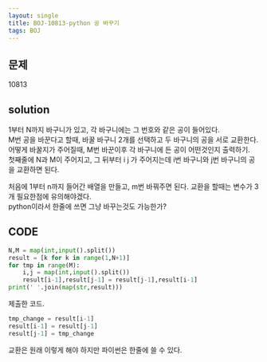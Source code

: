 ```yaml
---
layout: single
title: BOJ-10813-python 공 바꾸기
tags: BOJ
---
```


## 문제  
10813

## solution  
1부터 N까지 바구니가 있고, 각 바구니에는 그 번호와 같은 공이 들어있다.  
M번 공을 바꾼다고 할때, 바꿀 바구니 2개를 선택하고 두 바구니의 공을 서로 교환한다.  
어떻게 바꿀지가 주어질때, M번 바꾼이후 각 바구니에 든 공이 어떤것인지 출력하기.  
첫째줄에 N과 M이 주어지고, 그 뒤부터 i j 가 주어지는데 i번 바구니와 j번 바구니의 공을 교환하면 된다.  

처음에 1부터 n까지 들어간 배열을 만들고, m번 바꿔주면 된다. 교환을 할때는 변수가 3개 필요한점에 유의해야겠다.  
python이라서 한줄에 쓰면 그냥 바꾸는것도 가능한가?  

## CODE  

```python
N,M = map(int,input().split())
result = [k for k in range(1,N+1)]
for tmp in range(M):
    i,j = map(int,input().split())
    result[i-1],result[j-1] = result[j-1],result[i-1]
print(' '.join(map(str,result)))
```
제출한 코드.  

```python
tmp_change = result[i-1]
result[i-1] = result[j-1]
result[j-1] = tmp_change
```
교환은 원래 이렇게 해야 하지만 파이썬은 한줄에 쓸 수 있다.  